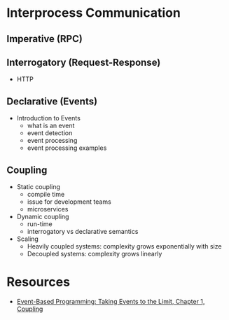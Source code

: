 
# Interprocess Communication

## Imperative (RPC)
## Interrogatory (Request-Response)
- HTTP

## Declarative (Events)
- Introduction to Events
	- what is an event
	- event detection
	- event processing
    - event processing examples

## Coupling

- Static coupling
    - compile time
	- issue for development teams
	- microservices
- Dynamic coupling
    - run-time
	- interrogatory vs declarative semantics
- Scaling
    - Heavily coupled systems: complexity grows exponentially with size
	- Decoupled systems: complexity grows linearly

# Resources

- [Event-Based Programming: Taking Events to the Limit, Chapter 1, Coupling](http://books.google.com/books?id=9CL446IzhuAC&pg=PA1&lpg=P1&dq=Interaction+Patterns+for+Communicating+Processes+Ted+Faison+plop&source=bl&ots=qnJSGrCub2&sig=eJQTqc2fLPOkoDuvSz3pwFIan94&hl=en&sa=X&ei=czGHVNrHIZDmoASV8ILoBA&ved=0CCwQ6AEwAg#v=onepage&q&f=false)

